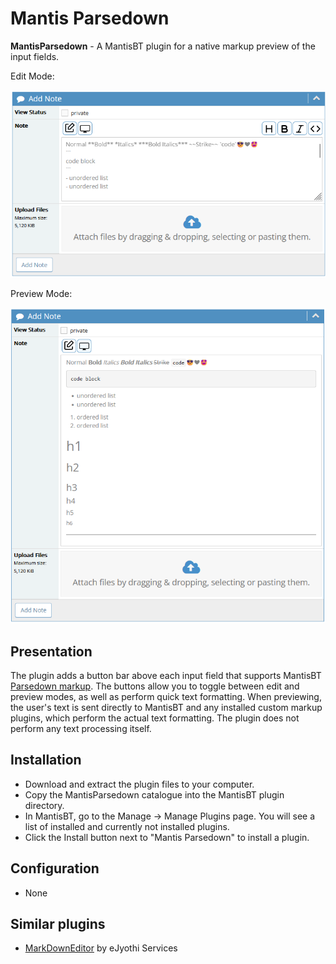 # Mantis Parsedown

**MantisParsedown** - A MantisBT plugin for a native markup preview of the input fields.

Edit Mode:

![Mantis Parsedown Edit Screenshot](https://raw.githubusercontent.com/raspopov/MantisParsedown/master/MantisParsedown.png)

Preview Mode:

![Mantis Parsedown Preview Screenshot](https://raw.githubusercontent.com/raspopov/MantisParsedown/master/MantisParsedownPreview.png)

## Presentation

The plugin adds a button bar above each input field that supports MantisBT [Parsedown markup](https://parsedown.org/). The buttons allow you to toggle between edit and preview modes, as well as perform quick text formatting. When previewing, the user's text is sent directly to MantisBT and any installed custom markup plugins, which perform the actual text formatting. The plugin does not perform any text processing itself.

## Installation

- Download and extract the plugin files to your computer.
- Copy the MantisParsedown catalogue into the MantisBT plugin directory.
- In MantisBT, go to the Manage -> Manage Plugins page. You will see a list of installed and currently not installed plugins.
- Click the Install button next to "Mantis Parsedown" to install a plugin.

## Configuration

- None

## Similar plugins

- [MarkDownEditor](https://github.com/ejyothi/MantisBT-MarkDownEditor) by eJyothi Services
